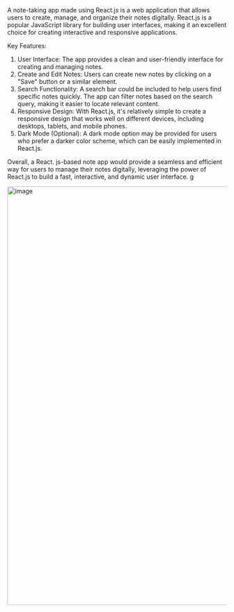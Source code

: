 A note-taking app made using React.js is a web application that allows users to create, manage, and organize their notes digitally. React.js is a popular JavaScript library for building user interfaces, making it an excellent choice for creating interactive and responsive applications.

Key Features:
1. User Interface: The app provides a clean and user-friendly interface for creating and managing notes. 
2. Create and Edit Notes: Users can create new notes by clicking on a "Save" button or a similar element.
3. Search Functionality: A search bar could be included to help users find specific notes quickly. The app can filter notes based on the search query, making it easier to locate relevant content.
4. Responsive Design: With React.js, it's relatively simple to create a responsive design that works well on different devices, including desktops, tablets, and mobile phones.
5. Dark Mode (Optional): A dark mode option may be provided for users who prefer a darker color scheme, which can be easily implemented in React.js. 

Overall, a React. js-based note app would provide a seamless and efficient way for users to manage their notes digitally, leveraging the power of React.js to build a fast, interactive, and dynamic user interface.
g

<img width="960" alt="image" src="https://github.com/diksh04/NotesApp/assets/84238934/e68ffc38-ead5-40bd-ab3f-38ad26480b5a">
